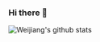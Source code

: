 ### Hi there 👋

![Weijiang's github stats](https://github-readme-stats.vercel.app/api?username=weijiang-xiong&show_icons=true&theme=radical&count_private=true)
<!--
**Weijiang-Xiong/Weijiang-Xiong** is a ✨ _special_ ✨ repository because its `README.md` (this file) appears on your GitHub profile.

Here are some ideas to get you started:

- 🔭 I’m currently working on ...
- 🌱 I’m currently learning ...
- 👯 I’m looking to collaborate on ...
- 🤔 I’m looking for help with ...
- 💬 Ask me about ...
- 📫 How to reach me: ...
- 😄 Pronouns: ...
- ⚡ Fun fact: ...
-->
